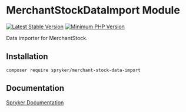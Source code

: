 # MerchantStockDataImport Module
[![Latest Stable Version](https://poser.pugx.org/spryker/merchant-stock-data-import/v/stable.svg)](https://packagist.org/packages/spryker/merchant-stock-data-import)
[![Minimum PHP Version](https://img.shields.io/badge/php-%3E%3D%208.1-8892BF.svg)](https://php.net/)

Data importer for MerchantStock.

## Installation

```
composer require spryker/merchant-stock-data-import
```

## Documentation

[Spryker Documentation](https://docs.spryker.com)
